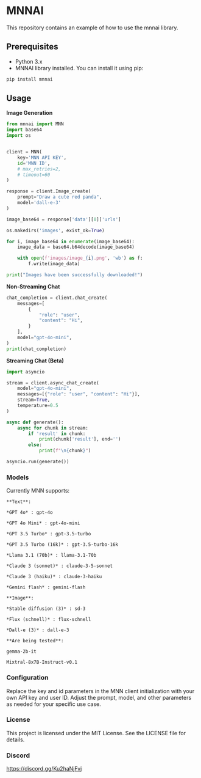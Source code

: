 # MNNAI

This repository contains an example of how to use the mnnai library.

## Prerequisites

- Python 3.x
- MNNAI library installed. You can install it using pip:

```bash
pip install mnnai
```

## Usage

**Image Generation**

```python
from mnnai import MNN
import base64
import os


client = MNN(
    key='MNN API KEY',
    id='MNN ID',
    # max_retries=2, 
    # timeout=60
)

response = client.Image_create(
    prompt="Draw a cute red panda",
    model='dall-e-3'
)

image_base64 = response['data'][0]['urls']

os.makedirs('images', exist_ok=True)

for i, image_base64 in enumerate(image_base64):
    image_data = base64.b64decode(image_base64)

    with open(f'images/image_{i}.png', 'wb') as f:
        f.write(image_data)

print("Images have been successfully downloaded!")
```

**Non-Streaming Chat**

```python
chat_completion = client.chat_create(
    messages=[
        {
            "role": "user",
            "content": "Hi",
        }
    ],
    model="gpt-4o-mini",
)
print(chat_completion)
```

**Streaming Chat (Beta)**

```python
import asyncio

stream = client.async_chat_create(
    model="gpt-4o-mini",
    messages=[{"role": "user", "content": "Hi"}],
    stream=True,
    temperature=0.5
)

async def generate():
    async for chunk in stream:
        if 'result' in chunk:
            print(chunk['result'], end='')
        else:
            print(f"\n{chunk}")

asyncio.run(generate())
```


### Models

Currently MNN supports:

```1c
**Text**:

*GPT 4o* : gpt-4o

*GPT 4o Mini* : gpt-4o-mini

*GPT 3.5 Turbo* : gpt-3.5-turbo

*GPT 3.5 Turbo (16k)* : gpt-3.5-turbo-16k

*Llama 3.1 (70b)* : llama-3.1-70b

*Claude 3 (sonnet)* : claude-3-5-sonnet

*Claude 3 (haiku)* : claude-3-haiku

*Gemini flash* : gemini-flash

**Image**:

*Stable diffusion (3)* : sd-3

*Flux (schnell)* : flux-schnell

*Dall-e (3)* : dall-e-3

**Are being tested**:

gemma-2b-it

Mixtral-8x7B-Instruct-v0.1
```



### Configuration
Replace the key and id parameters in the MNN client initialization with your own API key and user ID.
Adjust the prompt, model, and other parameters as needed for your specific use case.

### License
This project is licensed under the MIT License. See the LICENSE file for details.

### Discord 
https://discord.gg/Ku2haNjFvj
